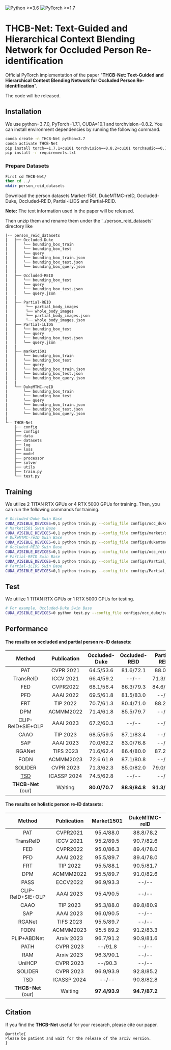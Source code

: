 ![Python >=3.6](https://img.shields.io/badge/Python->=3.6-yellow.svg)
![PyTorch >=1.7](https://img.shields.io/badge/PyTorch->=1.7-blue.svg)

# THCB-Net: Text-Guided and Hierarchical Context Blending Network for Occluded Person Re-identification
Official PyTorch implementation of the paper "**THCB-Net: Text-Guided and Hierarchical Context Blending Network for Occluded Person Re-identification**". 

The code will be released.

## Installation

We use python=3.7.0, PyTorch=1.7.1, CUDA=10.1 and torchvision=0.8.2. You can install environment dependencies by running the following command.

```bash
conda create -n THCB-Net python=3.7
conda activate THCB-Net
pip install torch==1.7.1+cu101 torchvision==0.8.2+cu101 torchaudio==0.7.2 -f https://download.pytorch.org/whl/torch_stable.html
pip install -r requirements.txt
```


### Prepare Datasets

```bash
First cd THCB-Net/
then cd ../
mkdir person_reid_datasets
```

Download the person datasets Market-1501, DukeMTMC-reID, Occluded-Duke, Occluded-REID, Partial-iLIDS and Partial-REID. 

**Note:** The text information used in the paper will be released.

Then unzip them and rename them under the '../person_reid_datasets' directory like

```
|-- person_reid_datasets
|   ├── Occluded-Duke
|   │   └── bounding_box_train
|   │   └── bounding_box_test
|   │   └── query
|   │   └── bounding_box_train.json
|   │   └── bounding_box_test.json
|   │   └── bounding_box_query.json
|   |
|   ├── Occluded-REID
|   │   └── bounding_box_test
|   │   └── query
|   │   └── bounding_box_test.json
|   │   └── query.json
|   |
|   ├── Partial-REID
|   │    └── partial_body_images
|   │    └── whole_body_images
|   │    └── partial_body_images.json
|   │    └── whole_body_images.json
|   ├── Partial-iLIDS
|   │   └── bounding_box_test
|   │   └── query
|   │   └── bounding_box_test.json
|   │   └── query.json
|   |
|   ├── market1501
|   │   └── bounding_box_train
|   │   └── bounding_box_test
|   │   └── query
|   │   └── bounding_box_train.json
|   │   └── bounding_box_test.json
|   │   └── bounding_box_query.json
|   |
|   └── DukeMTMC-reID
|       └── bounding_box_train
|       └── bounding_box_test
|       └── query
|       └── bounding_box_train.json
|       └── bounding_box_test.json
|       └── bounding_box_query.json
|
└-- THCB—Net
    ├── config
    ├── configs
    ├── data
    ├── datasets
    ├── log
    ├── loss
    ├── model
    ├── processor
    ├── solver
    ├── utils
    ├── train.py
    └── test.py

```

## Training

We utilize 2 TITAN RTX GPUs or 4 RTX 5000 GPUs for training. Then, you can run the following commands for training.


```bash
# Occluded-Duke Swin Base
CUDA_VISIBLE_DEVICES=0,1 python train.py --config_file configs/occ_duke/swin_base.yml
# Market1501 Swin Base
CUDA_VISIBLE_DEVICES=0,1 python train.py --config_file configs/market/swin_base.yml
# DukeMTMC-reID Swin Base
CUDA_VISIBLE_DEVICES=0,1 python train.py --config_file configs/dukemtmc/swin_base.yml
# Occluded-REID Swin Base
CUDA_VISIBLE_DEVICES=0,1 python train.py --config_file configs/occ_reid/swin_base.yml
# Partial-REID Swin Base
CUDA_VISIBLE_DEVICES=0,1 python train.py --config_file configs/Partial_REID/swin_base.yml
# Partial-iLIDS Swin Base
CUDA_VISIBLE_DEVICES=0,1 python train.py --config_file configs/Partial_iLIDS/swin_base.yml
```

## Test

We utilize 1 TITAN RTX GPUs or 1 RTX 5000 GPUs for testing.

```bash
# For example, Occluded-Duke Swin Base
CUDA_VISIBLE_DEVICES=0 python test.py --config_file configs/occ_duke/swin_base.yml
```

## Performance

#### The results on occluded and partial person re-ID datasets:

|       Method       | Publication | Occluded-Duke | Occluded-REID | Partial-REID  | Partial -iLIDS |
| :----------------: | :---------: | :-----------: | :-----------: | :-----------: | :------------: |
|        PAT         |  CVPR 2021  |   64.5/53.6   |   81.6/72.1   |    88.0/--    |    76.5/--     |
|     TransReID      |  ICCV 2021  |   66.4/59.2   |     --/--     |   71.3/68.6   |     --/--      |
|        FED         |  CVPR2022   |   68.1/56.4   |   86.3/79.3   |   84.6/82.3   |     --/--      |
|        PFD         |  AAAI 2022  |   69.5/61.8   |   81.5/83.0   |     --/--     |     --/--      |
|        FRT         |  TIP 2022   |   70.7/61.3   |   80.4/71.0   |    88.2/--    |    73.0/--     |
|        DPM         |  ACMMM2022  |   71.4/61.8   |   85.5/79.7   |     --/--     |     --/--      |
| CLIP-ReID+SIE+OLP  |  AAAI 2023  |   67.2/60.3   |     --/--     |     --/--     |     --/--      |
|        CAAO        |  TIP 2023   |   68.5/59.5   |   87.1/83.4   |     --/--     |     --/--      |
|        SAP         |  AAAI 2023  |   70.0/62.2   |   83.0/76.8   |     --/--     |     --/--      |
|       RGANet       |  TIFS 2023  |   71.6/62.4   |   86.4/80.0   |    87.2/--    |    77.0/--     |
|        FODN        |  ACMMM2023  |   72.6 61.9   |   87.1/80.8   |     --/--     |     --/--      |
|      SOLIDER       |  CVPR 2023  |   71.3/62.3   |   85.0/82.0   |   79.0/78.7   |   79.0/84.6    |
|       [TSD](https://arxiv.org/abs/2312.09797)        | ICASSP 2024 |   74.5/62.8   |     --/--     |     --/--     |     --/--      |
| **THCB-Net** (our) |   Waiting   | **80.0/70.7** | **88.9/84.8** | **91.3/88.0** | **83.2/89.0**  |

#### The results on holistic person re-ID datasets:

|       Method       | Publication |  Market1501   | DukeMTMC-reID |
| :----------------: | :---------: | :-----------: | :-----------: |
|        PAT         |  CVPR2021   |   95.4/88.0   |   88.8/78.2   |
|     TransReID      |  ICCV 2021  |   95.2/89.5   |   90.7/82.6   |
|        FED         |  CVPR2022   |   95.0/86.3   |   89.4/78.0   |
|        PFD         |  AAAI 2022  |   95.5/89.7   |   89.4/78.0   |
|        FRT         |  TIP 2022   |   95.5/88.1   |   90.5/81.7   |
|        DPM         |  ACMMM2022  |   95.5/89.7   |   91.0/82.6   |
|        PASS        |  ECCV2022   |   96.9/93.3   |     --/--     |
| CLIP-ReID+SIE+OLP  |  AAAI 2023  |   95.4/90.5   |     --/--     |
|        CAAO        |  TIP 2023   |   95.3/88.0   |   89.8/80.9   |
|        SAP         |  AAAI 2023  |   96.0/90.5   |     --/--     |
|       RGANet       |  TIFS 2023  |   95.5/89.7   |     --/--     |
|        FODN        |  ACMMM2023  |   95.5 89.2   |   91.2/83.3   |
|    PLIP+ABDNet     | Arxiv 2023  |   96.7/91.2   |   90.9/81.6   |
|        PATH        |  CVPR 2023  |   \--/91.8    |     --/--     |
|        RAM         | Arxiv 2023  |   96.3/90.1   |     --/--     |
|       UniHCP       |  CVPR 2023  |   \--/90.3    |     --/--     |
|      SOLIDER       |  CVPR 2023  |   96.9/93.9   |   92.8/85.2   |
|       [TSD](https://arxiv.org/abs/2312.09797)        | ICASSP 2024 |     --/--     |   90.8/82.8   |
| **THCB-Net** (our) |   Waiting   | **97.4/93.9** | **94.7/87.2** |

## Citation

If you find the **THCB-Net** useful for your research, please cite our paper.

```
@article{
Please be patient and wait for the release of the arxiv version.
}
```
